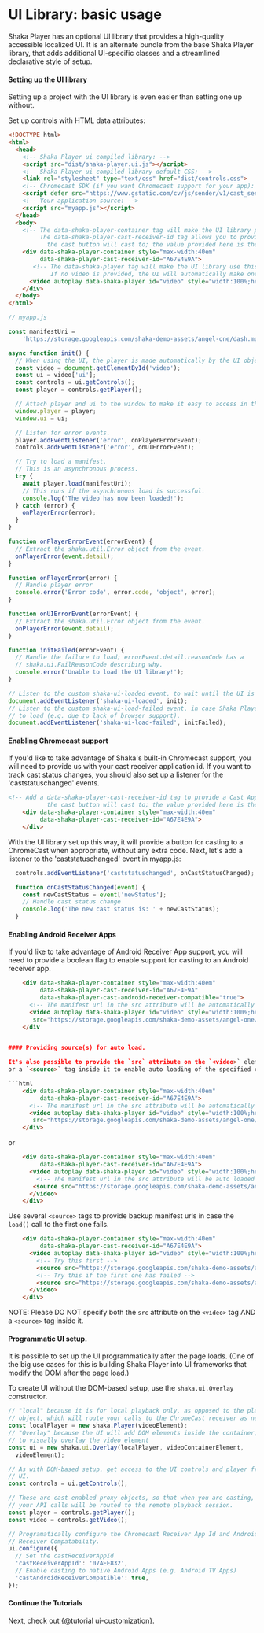 # UI Library: basic usage

Shaka Player has an optional UI library that provides a high-quality accessible
localized UI. It is an alternate bundle from the base
Shaka Player library, that adds additional UI-specific classes and a streamlined
declarative style of setup.


#### Setting up the UI library

Setting up a project with the UI library is even easier than setting one up without.

Set up controls with HTML data attributes:

```html
<!DOCTYPE html>
<html>
  <head>
    <!-- Shaka Player ui compiled library: -->
    <script src="dist/shaka-player.ui.js"></script>
    <!-- Shaka Player ui compiled library default CSS: -->
    <link rel="stylesheet" type="text/css" href="dist/controls.css">
    <!-- Chromecast SDK (if you want Chromecast support for your app): -->
    <script defer src="https://www.gstatic.com/cv/js/sender/v1/cast_sender.js"></script>
    <!-- Your application source: -->
    <script src="myapp.js"></script>
  </head>
  <body>
    <!-- The data-shaka-player-container tag will make the UI library place the controls in this div.
         The data-shaka-player-cast-receiver-id tag allows you to provide a Cast Application ID that
           the cast button will cast to; the value provided here is the sample cast receiver. -->
    <div data-shaka-player-container style="max-width:40em"
         data-shaka-player-cast-receiver-id="A67E4E9A">
       <!-- The data-shaka-player tag will make the UI library use this video element.
            If no video is provided, the UI will automatically make one inside the container div. -->
      <video autoplay data-shaka-player id="video" style="width:100%;height:100%"></video>
    </div>
  </body>
</html>
```

```js
// myapp.js

const manifestUri =
    'https://storage.googleapis.com/shaka-demo-assets/angel-one/dash.mpd';

async function init() {
  // When using the UI, the player is made automatically by the UI object.
  const video = document.getElementById('video');
  const ui = video['ui'];
  const controls = ui.getControls();
  const player = controls.getPlayer();

  // Attach player and ui to the window to make it easy to access in the JS console.
  window.player = player;
  window.ui = ui;

  // Listen for error events.
  player.addEventListener('error', onPlayerErrorEvent);
  controls.addEventListener('error', onUIErrorEvent);

  // Try to load a manifest.
  // This is an asynchronous process.
  try {
    await player.load(manifestUri);
    // This runs if the asynchronous load is successful.
    console.log('The video has now been loaded!');
  } catch (error) {
    onPlayerError(error);
  }
}

function onPlayerErrorEvent(errorEvent) {
  // Extract the shaka.util.Error object from the event.
  onPlayerError(event.detail);
}

function onPlayerError(error) {
  // Handle player error
  console.error('Error code', error.code, 'object', error);
}

function onUIErrorEvent(errorEvent) {
  // Extract the shaka.util.Error object from the event.
  onPlayerError(event.detail);
}

function initFailed(errorEvent) {
  // Handle the failure to load; errorEvent.detail.reasonCode has a
  // shaka.ui.FailReasonCode describing why.
  console.error('Unable to load the UI library!');
}

// Listen to the custom shaka-ui-loaded event, to wait until the UI is loaded.
document.addEventListener('shaka-ui-loaded', init);
// Listen to the custom shaka-ui-load-failed event, in case Shaka Player fails
// to load (e.g. due to lack of browser support).
document.addEventListener('shaka-ui-load-failed', initFailed);
```


#### Enabling Chromecast support

If you'd like to take advantage of Shaka's built-in Chromecast support,
you will need to provide us with your cast receiver application id.
If you want to track cast status changes, you should also
set up a listener for the 'caststatuschanged' events.

```html
<!-- Add a data-shaka-player-cast-receiver-id tag to provide a Cast Application ID that
           the cast button will cast to; the value provided here is the sample cast receiver. -->
    <div data-shaka-player-container style="max-width:40em"
         data-shaka-player-cast-receiver-id="A67E4E9A">
    </div>
```

With the UI library set up this way, it will provide a button for casting to a
ChromeCast when appropriate, without any extra code.
Next, let's add a listener to the 'caststatuschanged' event in myapp.js:


```js
  controls.addEventListener('caststatuschanged', onCastStatusChanged);

  function onCastStatusChanged(event) {
    const newCastStatus = event['newStatus'];
    // Handle cast status change
    console.log('The new cast status is: ' + newCastStatus);
  }
```


#### Enabling Android Receiver Apps

If you'd like to take advantage of Android Receiver App support,
you will need to provide a boolean flag to enable support for
casting to an Android receiver app.

```html
    <div data-shaka-player-container style="max-width:40em"
         data-shaka-player-cast-receiver-id="A67E4E9A"
         data-shaka-player-cast-android-receiver-compatible="true">
      <!-- The manifest url in the src attribute will be automatically loaded -->
      <video autoplay data-shaka-player id="video" style="width:100%;height:100%"
       src="https://storage.googleapis.com/shaka-demo-assets/angel-one/dash.mpd"></video>
    </div


#### Providing source(s) for auto load.

It's also possible to provide the `src` attribute on the `<video>` element
or a `<source>` tag inside it to enable auto loading of the specified content.

```html
    <div data-shaka-player-container style="max-width:40em"
         data-shaka-player-cast-receiver-id="A67E4E9A">
      <!-- The manifest url in the src attribute will be automatically loaded -->
      <video autoplay data-shaka-player id="video" style="width:100%;height:100%"
       src="https://storage.googleapis.com/shaka-demo-assets/angel-one/dash.mpd"></video>
    </div>
```

or

```html
    <div data-shaka-player-container style="max-width:40em"
         data-shaka-player-cast-receiver-id="A67E4E9A">
      <video autoplay data-shaka-player id="video" style="width:100%;height:100%">
        <!-- The manifest url in the src attribute will be auto loaded -->
       <source src="https://storage.googleapis.com/shaka-demo-assets/angel-one/dash.mpd"/>
      </video>
    </div>
```

Use several `<source>` tags to provide backup manifest urls in case the `load()`
call to the first one fails.

```html
    <div data-shaka-player-container style="max-width:40em"
         data-shaka-player-cast-receiver-id="A67E4E9A">
      <video autoplay data-shaka-player id="video" style="width:100%;height:100%">
        <!-- Try this first -->
        <source src="https://storage.googleapis.com/shaka-demo-assets/angel-one/dash.mpd"/>
        <!-- Try this if the first one has failed -->
        <source src="https://storage.googleapis.com/shaka-demo-assets/angel-one-hls-apple/master.m3u8"/>
      </video>
    </div>
```

NOTE: Please DO NOT specify both the `src` attribute on the `<video>` tag AND
a `<source>` tag inside it.


#### Programmatic UI setup.
It is possible to set up the UI programmatically after the page loads.
(One of the big use cases for this is building Shaka Player into UI frameworks
that modify the DOM after the page load.)

To create UI without the DOM-based setup, use the `shaka.ui.Overlay`
constructor.

```js
// "local" because it is for local playback only, as opposed to the player proxy
// object, which will route your calls to the ChromeCast receiver as necessary.
const localPlayer = new shaka.Player(videoElement);
// "Overlay" because the UI will add DOM elements inside the container,
// to visually overlay the video element
const ui = new shaka.ui.Overlay(localPlayer, videoContainerElement,
  videoElement);

// As with DOM-based setup, get access to the UI controls and player from the
// UI.
const controls = ui.getControls();

// These are cast-enabled proxy objects, so that when you are casting,
// your API calls will be routed to the remote playback session.
const player = controls.getPlayer();
const video = controls.getVideo();

// Programatically configure the Chromecast Receiver App Id and Android
// Receiver Compatability.
ui.configure({
  // Set the castReceiverAppId
  'castReceiverAppId': '07AEE832',
  // Enable casting to native Android Apps (e.g. Android TV Apps)
  'castAndroidReceiverCompatible': true,
});
```




#### Continue the Tutorials

Next, check out {@tutorial ui-customization}.

